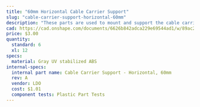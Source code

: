 ```yaml
---
title: "60mm Horizontal Cable Carrier Support"
slug: "cable-carrier-support-horizontal-60mm"
description: "These parts are used to mount and support the cable carriers. The gusset also functions as an area for cables, tubes, and the LED light strip to be routed through."
cad: https://cad.onshape.com/documents/6626b842adca229e69544ad1/w/89ac2637f82d915f22c2bcd0/e/3576465d04194d337ac5e8be?renderMode=0&uiState=625db78bd22e17513bda000d
price: $3.00
quantity:
  standard: 6
  xl: 12
specs:
  material: Gray UV stabilized ABS
internal-specs:
  internal part name: Cable Carrier Support - Horizontal, 60mm
  rev: A
  vendor: LDO
  cost: $1.01
  component tests: Plastic Part Tests
---
```

